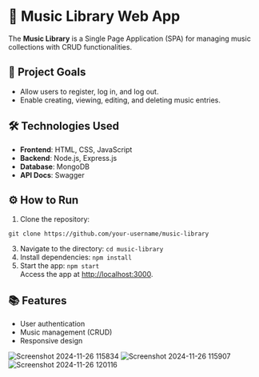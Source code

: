 # 🎵 Music Library Web App

The **Music Library** is a Single Page Application (SPA) for managing music collections with CRUD functionalities.

## 🚀 Project Goals
- Allow users to register, log in, and log out.
- Enable creating, viewing, editing, and deleting music entries.

## 🛠️ Technologies Used
- **Frontend**: HTML, CSS, JavaScript
- **Backend**: Node.js, Express.js
- **Database**: MongoDB
- **API Docs**: Swagger

## ⚙️ How to Run
1. Clone the repository:
```
git clone https://github.com/your-username/music-library
```
3. Navigate to the directory: `cd music-library`
4. Install dependencies: `npm install`
5. Start the app: `npm start`  
   Access the app at [http://localhost:3000](http://localhost:3000).  

## 📚 Features
- User authentication
- Music management (CRUD)
- Responsive design

![Screenshot 2024-11-26 115834](https://github.com/user-attachments/assets/c7f8c21c-8420-4c91-8f9c-8db7daac25e6)
![Screenshot 2024-11-26 115907](https://github.com/user-attachments/assets/a2a6b6a2-7276-473d-848c-4b3567ff997a)
![Screenshot 2024-11-26 120116](https://github.com/user-attachments/assets/b0c59adf-f759-44b0-be99-87729c9314a4)

